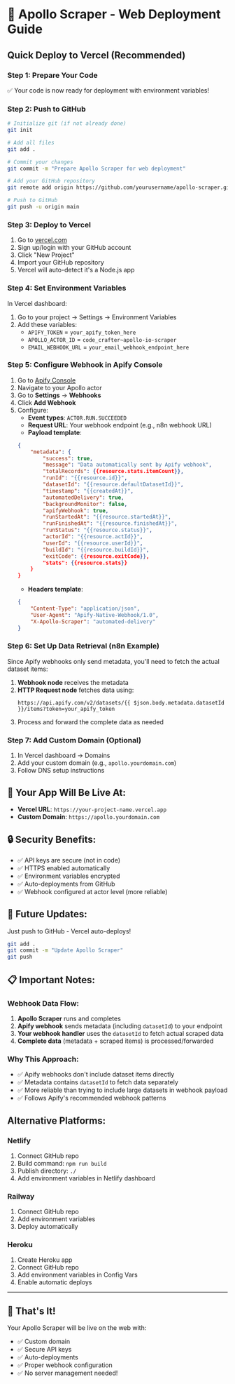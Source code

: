 # 🚀 Apollo Scraper - Web Deployment Guide

## Quick Deploy to Vercel (Recommended)

### Step 1: Prepare Your Code
✅ Your code is now ready for deployment with environment variables!

### Step 2: Push to GitHub
```bash
# Initialize git (if not already done)
git init

# Add all files
git add .

# Commit your changes
git commit -m "Prepare Apollo Scraper for web deployment"

# Add your GitHub repository
git remote add origin https://github.com/yourusername/apollo-scraper.git

# Push to GitHub
git push -u origin main
```

### Step 3: Deploy to Vercel
1. Go to [vercel.com](https://vercel.com)
2. Sign up/login with your GitHub account
3. Click "New Project"
4. Import your GitHub repository
5. Vercel will auto-detect it's a Node.js app

### Step 4: Set Environment Variables
In Vercel dashboard:
1. Go to your project → Settings → Environment Variables
2. Add these variables:
   - `APIFY_TOKEN` = `your_apify_token_here`
   - `APOLLO_ACTOR_ID` = `code_crafter~apollo-io-scraper`
   - `EMAIL_WEBHOOK_URL` = `your_email_webhook_endpoint_here`

### Step 5: Configure Webhook in Apify Console
1. Go to [Apify Console](https://console.apify.com)
2. Navigate to your Apollo actor
3. Go to **Settings** → **Webhooks**
4. Click **Add Webhook**
5. Configure:
   - **Event types**: `ACTOR.RUN.SUCCEEDED`
   - **Request URL**: Your webhook endpoint (e.g., n8n webhook URL)
   - **Payload template**:
   ```json
   {
       "metadata": {
           "success": true,
           "message": "Data automatically sent by Apify webhook",
           "totalRecords": {{resource.stats.itemCount}},
           "runId": "{{resource.id}}",
           "datasetId": "{{resource.defaultDatasetId}}",
           "timestamp": "{{createdAt}}",
           "automatedDelivery": true,
           "backgroundMonitor": false,
           "apifyWebhook": true,
           "runStartedAt": "{{resource.startedAt}}",
           "runFinishedAt": "{{resource.finishedAt}}",
           "runStatus": "{{resource.status}}",
           "actorId": "{{resource.actId}}",
           "userId": "{{resource.userId}}",
           "buildId": "{{resource.buildId}}",
           "exitCode": {{resource.exitCode}},
           "stats": {{resource.stats}}
       }
   }
   ```
   - **Headers template**:
   ```json
   {
       "Content-Type": "application/json",
       "User-Agent": "Apify-Native-Webhook/1.0",
       "X-Apollo-Scraper": "automated-delivery"
   }
   ```

### Step 6: Set Up Data Retrieval (n8n Example)
Since Apify webhooks only send metadata, you'll need to fetch the actual dataset items:

1. **Webhook node** receives the metadata
2. **HTTP Request node** fetches data using:
   ```
   https://api.apify.com/v2/datasets/{{ $json.body.metadata.datasetId }}/items?token=your_apify_token
   ```
3. Process and forward the complete data as needed

### Step 7: Add Custom Domain (Optional)
1. In Vercel dashboard → Domains
2. Add your custom domain (e.g., `apollo.yourdomain.com`)
3. Follow DNS setup instructions

## 🎯 Your App Will Be Live At:
- **Vercel URL**: `https://your-project-name.vercel.app`
- **Custom Domain**: `https://apollo.yourdomain.com`

## 🔒 Security Benefits:
- ✅ API keys are secure (not in code)
- ✅ HTTPS enabled automatically
- ✅ Environment variables encrypted
- ✅ Auto-deployments from GitHub
- ✅ Webhook configured at actor level (more reliable)

## 🔄 Future Updates:
Just push to GitHub - Vercel auto-deploys!

```bash
git add .
git commit -m "Update Apollo Scraper"
git push
```

## 📋 Important Notes:

### Webhook Data Flow:
1. **Apollo Scraper** runs and completes
2. **Apify webhook** sends metadata (including `datasetId`) to your endpoint
3. **Your webhook handler** uses the `datasetId` to fetch actual scraped data
4. **Complete data** (metadata + scraped items) is processed/forwarded

### Why This Approach:
- ✅ Apify webhooks don't include dataset items directly
- ✅ Metadata contains `datasetId` to fetch data separately
- ✅ More reliable than trying to include large datasets in webhook payload
- ✅ Follows Apify's recommended webhook patterns

## Alternative Platforms:

### Netlify
1. Connect GitHub repo
2. Build command: `npm run build`
3. Publish directory: `./`
4. Add environment variables in Netlify dashboard

### Railway
1. Connect GitHub repo
2. Add environment variables
3. Deploy automatically

### Heroku
1. Create Heroku app
2. Connect GitHub repo
3. Add environment variables in Config Vars
4. Enable automatic deploys

---

## 🎉 That's It!
Your Apollo Scraper will be live on the web with:
- ✅ Custom domain
- ✅ Secure API keys
- ✅ Auto-deployments
- ✅ Proper webhook configuration
- ✅ No server management needed! 